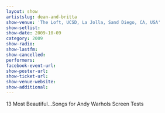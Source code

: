 ```yaml
---
layout: show
artistslug: dean-and-britta
show-venue: 'The Loft, UCSD, La Jolla, Sand Diego, CA, USA'
show-setlist: 
show-date: 2009-10-09
category: 2009
show-radio: 
show-lastfm: 
show-cancelled: 
performers: 
facebook-event-url: 
show-poster-url: 
show-ticket-url: 
show-venue-website: 
show-additional: 
---
```


13 Most Beautiful...Songs for Andy Warhols Screen Tests